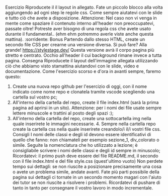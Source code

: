 Esercizio
Riproducete il il layout in allegato. Fate un piccolo blocco alla volta aggiungendo ad ogni step le regole css. Come sempre aiutatevi con le slide e tutto ciò che avete a disposizione.
Attenzione: Nel caso non vi venga in mente come spaziare il contenuto interno all'header non preoccupatevi, passate oltre! Potreste aver bisogno di una regola css che avete usato durante il fundamental.. (ehm ehm potremmo averle viste anche questa mattina). :sorridente:
Bonus
Partendo dallo stesso HTML, create un secondo file CSS per crearne una versione diversa. Si può fare? Alla grande! https://stylestage.dev/ Questa versione avrà il corpo pagina più stretto e centrato. Occhio all'header il cui background rimane invece a tutta pagina.
Consegna
Riproducete il layout dell'immagine allegata utilizzando ciò che abbiamo visto stamattina aiutandovi con le slide, video e documentazione. Come l'esercizio scorso e d'ora in avanti sempre, faremo questo:
1. Create una nuova repo github per l'esercizio di oggi, con il nome indicato come nome repo e clonatela tramite vscode scegliendo una cartella sul vostro pc;
2. All'interno della cartella del repo, create il file index.html (sarà la prima pagina ad aprirsi in un sito). Attenzione: per i nomi dei file usate sempre lettere minuscole e trattini al posto degli spazi :);
3. All'interno della cartella del repo, create una sottocartella img nella quale inserirete le immagini necessarie. 4. Sempre nella cartella repo create la cartella css nella quale inserirete creandolo/i il/i vostri file css.
Consigli
I nomi delle classi e degli id devono essere identificativi di quello che fanno: non chiamateli per esempio sezione_1, div_colorato o simile. Seguite la nomenclatura che ho utilizzato a lezione;
è consigliabile scrivere i nomi delle classi e degli id sempre in minuscolo;
Ricordatevi: il primo push deve essere del file README.md, il secondo con il file index.html e del file style.css (quest'ultimo vuoto)
Non perdete tempo sui dettagli: se non riuscite a posizionare precisamente una cosa o avete un problema simile, andate avanti. Fate più parti possibile della pagina sui dettagli ci tornate in un secondo momento magari con l'aiuto dei tutor se non riuscite a risolvere i problemi.
Ricordatevi di pushare di tanto in tanto per consegnare il vostro lavoro in modo incrementale.

